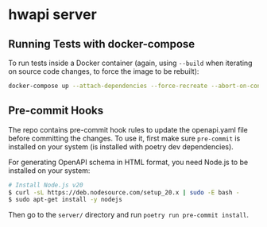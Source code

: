# hwapi server


## Running Tests with docker-compose

To run tests inside a Docker container (again, using `--build` when iterating on source code changes, to force the image to be rebuilt):

```bash
docker-compose up --attach-dependencies --force-recreate --abort-on-container-exit --build hwapi-test
```


## Pre-commit Hooks

The repo contains pre-commit hook rules to update the openapi.yaml file before committing the changes. To use it, first make sure `pre-commit` is installed on your system (is installed with poetry dev dependencies).

For generating OpenAPI schema in HTML format, you need Node.js to be installed on your system:

```bash
# Install Node.js v20
$ curl -sL https://deb.nodesource.com/setup_20.x | sudo -E bash -
$ sudo apt-get install -y nodejs
```

Then go to the `server/` directory and run `poetry run pre-commit install`.

